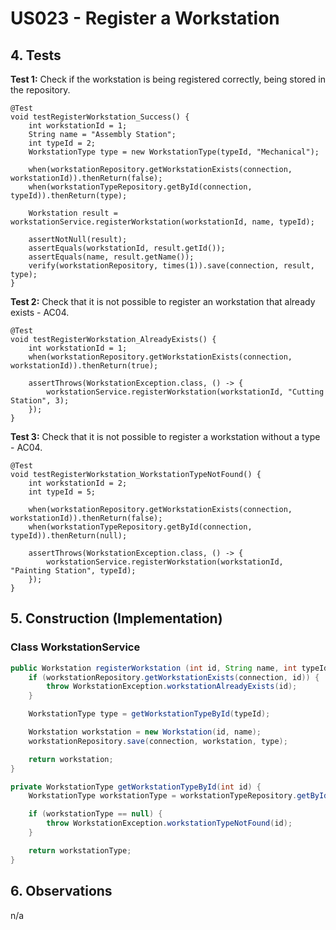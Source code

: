 # US023 - Register a Workstation

## 4. Tests 

**Test 1:** Check if the workstation is being registered correctly, being stored in the repository.

    @Test
    void testRegisterWorkstation_Success() {
        int workstationId = 1;
        String name = "Assembly Station";
        int typeId = 2;
        WorkstationType type = new WorkstationType(typeId, "Mechanical");

        when(workstationRepository.getWorkstationExists(connection, workstationId)).thenReturn(false);
        when(workstationTypeRepository.getById(connection, typeId)).thenReturn(type);

        Workstation result = workstationService.registerWorkstation(workstationId, name, typeId);

        assertNotNull(result);
        assertEquals(workstationId, result.getId());
        assertEquals(name, result.getName());
        verify(workstationRepository, times(1)).save(connection, result, type);
    }

**Test 2:** Check that it is not possible to register an workstation that already exists - AC04.

    @Test
    void testRegisterWorkstation_AlreadyExists() {
        int workstationId = 1;
        when(workstationRepository.getWorkstationExists(connection, workstationId)).thenReturn(true);

        assertThrows(WorkstationException.class, () -> {
            workstationService.registerWorkstation(workstationId, "Cutting Station", 3);
        });
    }

**Test 3:** Check that it is not possible to register a workstation without a type - AC04.

    @Test
    void testRegisterWorkstation_WorkstationTypeNotFound() {
        int workstationId = 2;
        int typeId = 5;

        when(workstationRepository.getWorkstationExists(connection, workstationId)).thenReturn(false);
        when(workstationTypeRepository.getById(connection, typeId)).thenReturn(null);

        assertThrows(WorkstationException.class, () -> {
            workstationService.registerWorkstation(workstationId, "Painting Station", typeId);
        });
    }

## 5. Construction (Implementation)

### Class WorkstationService 

```java
public Workstation registerWorkstation (int id, String name, int typeId) {
    if (workstationRepository.getWorkstationExists(connection, id)) {
        throw WorkstationException.workstationAlreadyExists(id);
    }

    WorkstationType type = getWorkstationTypeById(typeId);

    Workstation workstation = new Workstation(id, name);
    workstationRepository.save(connection, workstation, type);

    return workstation;
}
```
```java
private WorkstationType getWorkstationTypeById(int id) {
    WorkstationType workstationType = workstationTypeRepository.getById(connection, id);

    if (workstationType == null) {
        throw WorkstationException.workstationTypeNotFound(id);
    }

    return workstationType;
}
```

## 6. Observations

n/a